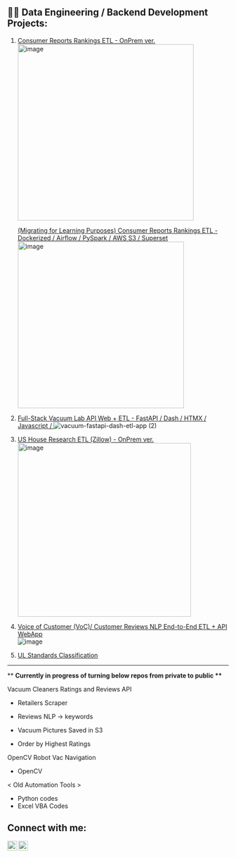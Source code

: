<h1>

<h2>👨‍💻 Data Engineering / Backend Development Projects:</h2>

 1. <a href= https://github.com/kwoolaid725/cr-rankings-etl-onprem> Consumer Reports Rankings ETL - OnPrem ver. </a> <br>
    <img width="400" alt="image" src="https://github.com/kwoolaid725/kwoolaid725/assets/107806433/5a8fee35-8f02-401c-8ffd-858eaf096982">


    <a href= https://github.com/kwoolaid725/cr-rankings-etl-pipeline> (Migrating for Learning Purposes) Consumer Reports Rankings ETL - Dockerized / Airflow /   PySpark / AWS S3 / Superset  </a>
     <img width="378" alt="image" src="https://github.com/kwoolaid725/kwoolaid725/assets/107806433/6c6f7115-0d67-4ebf-8baf-d11bfba3b9de">

 3. <a href= https://github.com/kwoolaid725/vacuum-fastapi-dash-etl-app> Full-Stack Vacuum Lab API Web + ETL - FastAPI / Dash / HTMX / Javascript / </a>
      ![vacuum-fastapi-dash-etl-app (2)](https://github.com/kwoolaid725/kwoolaid725/assets/107806433/10903d38-4467-4785-8065-c92bcb633b0b)




 5. <a href= https://github.com/kwoolaid725/us-house-env-research-etl> US House Research ETL (Zillow) - OnPrem ver. </a> <br>
    <img width="394" alt="image" src="https://github.com/kwoolaid725/kwoolaid725/assets/107806433/562ae412-c3fb-4718-8265-f5fab81bad83">
    
 4.  <a href= https://github.com/kwoolaid725/voc_scraper_nlp_api/> Voice of Customer (VoC)/ Customer Reviews NLP End-to-End ETL + API WebApp </a> <br>
     ![image](https://github.com/kwoolaid725/kwoolaid725/assets/107806433/fe4ee5f3-cb4a-442a-bfcb-a02cab844751)

     
6. <a href= https://github.com/kwoolaid725/UL-Standards-Classify> UL Standards Classification  </a> 
--------------------------------

** <b>Currently in progress of turning below repos from private to public ** </b>

Vacuum Cleaners Ratings and Reviews API
  - Retailers Scraper

  - Reviews NLP -> keywords
  - Vacuum Pictures Saved in S3
  - Order by Highest Ratings

OpenCV Robot Vac Navigation
 - OpenCV




< Old Automation Tools > 

- Python codes
- Excel VBA Codes
  


<h2> Connect with me:</h2>


[<img align="left" alt="JoshMadakor | LinkedIn" width="22px" src="https://cdn.jsdelivr.net/npm/simple-icons@v3/icons/linkedin.svg" />][linkedin]
[<img align="left" alt="JoshMadakor | Instagram" width="22px" src="https://cdn.jsdelivr.net/npm/simple-icons@v3/icons/instagram.svg" />][instagram]

[instagram]: https://www.instagram.com/woohyun._k/
[linkedin]: https://linkedin.com/in/woohyun-kim

<!--
**joshmadakor1/joshmadakor1** is a ✨ _special_ ✨ repository because its `README.md` (this file) appears on your GitHub profile.

Here are some ideas to get you started:

- 🔭 I’m currently working on ...
- 🌱 I’m currently learning ...
- 👯 I’m looking to collaborate on ...
- 🤔 I’m looking for help with ...
- 💬 Ask me about ...
- 📫 How to reach me: ...
- 😄 Pronouns: ...
- ⚡ Fun fact: ...
-->
